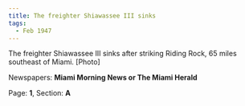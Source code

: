 ```yaml
---  
title: The freighter Shiawassee III sinks  
tags:  
  - Feb 1947  
---  
```

  
The freighter Shiawassee III sinks after striking Riding Rock, 65 miles southeast of Miami. [Photo]  
  
Newspapers: **Miami Morning News or The Miami Herald**  
  
Page: **1**, Section: **A** 

